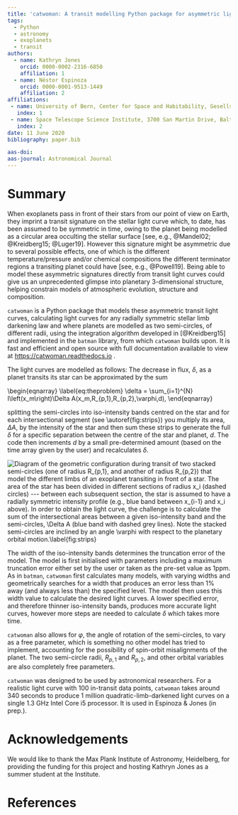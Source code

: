 ```yaml
---
title: 'catwoman: A transit modelling Python package for asymmetric light curves'
tags:
  - Python
  - astronomy
  - exoplanets
  - transit 
authors:
  - name: Kathryn Jones
    orcid: 0000-0002-2316-6850 
    affiliation: 1
  - name: Néstor Espinoza
    orcid: 0000-0001-9513-1449
    affiliation: 2
affiliations:
 - name: University of Bern, Center for Space and Habitability, Gesellschaftsstrasse 6, CH-3012, Bern, Switzerland
   index: 1
 - name: Space Telescope Science Institute, 3700 San Martin Drive, Baltimore, MD 21218, USA
   index: 2 
date: 11 June 2020
bibliography: paper.bib

aas-doi:
aas-journal: Astronomical Journal
---
```


# Summary

When exoplanets pass in front of their stars from our point of view on Earth, they imprint a transit signature on the stellar light curve which, to date, has been assumed to be symmetric in time, owing to the planet being modelled as a circular area occulting the stellar surface [see, e.g., @Mandel02; @Kreidberg15; @Luger19]. However this signature might be asymmetric due to several possible effects, one of which is the different temperature/pressure and/or chemical compositions the different terminator regions a transiting planet could have [see, e.g., @Powell19]. Being able to model these asymmetric signatures directly from transit light curves could give us an unprecedented glimpse into planetary 3-dimensional structure, helping constrain models of atmospheric evolution, structure and composition.

``catwoman`` is a Python package that models these asymmetric transit light curves, calculating light curves for any radially symmetric stellar limb darkening law and where planets are modelled as two semi-circles, of different radii, using the integration algorithm developed in [@Kreidberg15] and implemented in the ``batman`` library, from which ``catwoman`` builds upon. It is fast and efficient and open source with full documentation available to view at https://catwoman.readthedocs.io .
     
The light curves are modelled as follows: The decrease in flux, $\delta$, as a planet transits its star can be approximated by the sum 

\begin{eqnarray}
\label{eq:theproblem}
\delta = \sum_{i=1}^{N} I\left(x_m\right)\Delta A(x_m,R_{p,1},R_{p,2},\varphi,d),
\end{eqnarray}

splitting the semi-circles into iso-intensity bands centred on the star and for each intersectional segment (see \autoref{fig:strips}) you multiply its area, $\Delta A$, by the intensity of the star and then sum these strips to generate the full $\delta$ for a specific separation between the centre of the star and planet, $d$. The code then increments $d$ by a small pre-determined amount (based on the time array given by the user) and recalculates $\delta$.

![Diagram of the geometric configuration during transit of two stacked semi-circles (one of radius $R_{p,1}$, and another of radius $R_{p,2}$) that model the different limbs of an exoplanet transiting in front of a star. The area of the star has been divided in different sections of radius $x_i$ (dashed circles) --- between each subsequent section, the star is assumed to have a radially symmetric intensity profile (e.g., blue band between $x_{i-1}$ and $x_i$ above). In order to obtain the light curve, the challenge is to calculate the sum of the intersectional areas between a given iso-intensity band and the semi-circles, $\Delta A$ (blue band with dashed grey lines). Note the stacked semi-circles are inclined by an angle $\varphi$ with respect to the planetary orbital motion.\label{fig:strips}](strips.png)

The width of the iso-intensity bands determines the truncation error of the model. The model is first initialised with parameters including a maximum truncation error either set by the user or taken as the pre-set value as 1ppm. As in ``batman``, ``catwoman`` first calculates many models, with varying widths and geometrically searches for a width that produces an error less than 1% away (and always less than) the specified level. The model then uses this width value to calculate the desired light curves. A lower specified error, and therefore thinner iso-intensity bands, produces more accurate light curves, however more steps are needed to calculate $\delta$ which takes more time.  

``catwoman`` also allows for $\varphi$, the angle of rotation of the semi-circles, to vary as a free parameter, which is something no other model has tried to implement, accounting for the possibility of spin-orbit misalignments of the planet. The two semi-circle radii, $R_{p,1}$ and $R_{p,2}$, and other orbital variables are also completely free parameters.

``catwoman`` was designed to be used by astronomical researchers. For a realistic light curve with 100 in-transit data points, ``catwoman`` takes around 340 seconds to produce 1 million quadratic-limb-darkened light curves on a single 1.3 GHz Intel Core i5 processor. It is used in Espinoza & Jones (in prep.).

# Acknowledgements
We would like to thank the Max Plank Institute of Astronomy, Heidelberg, for providing the funding for this project and hosting Kathryn Jones as a summer student at the Institute. 

# References
